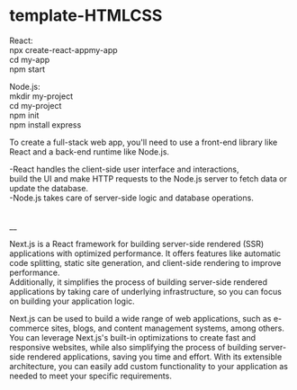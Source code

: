 # template-HTMLCSS

React: <br>
npx create-react-appmy-app <br>
cd my-app <br>
npm start <br>
  
Node.js: <br>
mkdir my-project <br>
cd my-project <br>
npm init <br>
npm install express <br>

To create a full-stack web app, you'll need to use a front-end library like React and a back-end runtime like Node.js.  
  
-React handles the client-side user interface and interactions,   
build the UI and make HTTP requests to the Node.js server to fetch data or update the database.  
-Node.js takes care of server-side logic and database operations.   
   <br>
  <br>
__  
  
Next.js is a React framework for building server-side rendered (SSR) applications with optimized performance. It offers features like automatic code splitting, static site generation, and client-side rendering to improve performance.  
Additionally, it simplifies the process of building server-side rendered applications by taking care of underlying infrastructure, so you can focus on building your application logic.  
  
Next.js can be used to build a wide range of web applications, such as e-commerce sites, blogs, and content management systems, among others. You can leverage Next.js's built-in optimizations to create fast and responsive websites, while also simplifying the process of building server-side rendered applications, saving you time and effort. With its extensible architecture, you can easily add custom functionality to your application as needed to meet your specific requirements.
